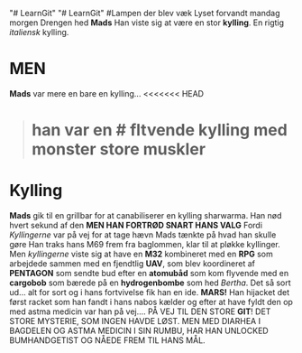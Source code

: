"# LearnGit"
"# LearnGit"
#Lampen der blev væk
Lyset forvandt mandag morgen
Drengen hed **Mads**
Han viste sig at være en stor **kylling**. En rigtig _italiensk_ kylling.

# MEN

**Mads** var mere en bare en kylling...
<<<<<<< HEAD

> # han var en # fltvende kylling med monster store **muskler**

# Kylling

**Mads** gik til en grillbar for at canabiliserer en kylling sharwarma.
Han nød hvert sekund af den
**MEN HAN FORTRØD SNART HANS VALG**
Fordi _Kyllingerne_ var på vej for at tage hævn
Mads tænkte på hvad han skulle gøre
Han traks hans M69 frem fra baglommen, klar til at pløkke kyllinger.
Men _kyllingerne_ viste sig at have en **M32** kombineret med en **RPG** som arbejdede sammen med en fjendtlig **UAV**, som blev koordineret af **PENTAGON** som sendte bud efter en **atomubåd** som kom flyvende med en **cargobob** som bærede på en **hydrogenbombe** som hed _Bertha_.
Det så sort ud... alt for sort og i hans fortvivelse fik han en ide. **MARS!**
Han hijacket det først racket som han fandt i hans nabos kælder og efter at have fyldt den op med astma medicin var han på vej....
PÅ VEJ TIL DEN STORE **GIT**! DET STORE MYSTERIE, SOM INGEN HAVDE LØST. MEN MED DIARHEA I BAGDELEN OG ASTMA MEDICIN I SIN RUMBU, HAR HAN UNLOCKED BUMHANDGETIST OG NÅEDE FREM TIL HANS MÅL.
